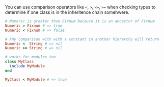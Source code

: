 You can use comparison operators like `<`, `>`, `<=`, `>=` when checking types to determine if one class is in the inheritence chain somehwere.

```ruby
# Numeric is greater than Fixnum because it is an ancestor of Fixnum
Numeric > Fixnum # => true
Numeric < Fixnum # => false

# Any comparison with with a constant in another hierarchy will return nil
Numeric <  String # => nil
Numeric >= String # => nil

# works for modules too
class MyClass
  include MyModule
end

MyClass < MyModule # => true
```
